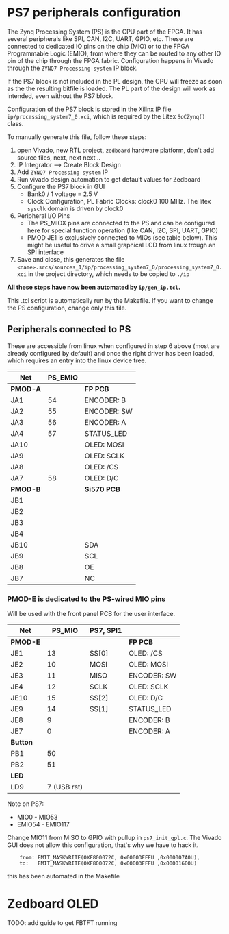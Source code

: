 
# PS7 peripherals configuration
The Zynq Processing System (PS) is the CPU part of the FPGA. It has several peripherals like SPI, CAN, I2C, UART, GPIO, etc. These are connected to dedicated IO pins on the chip (MIO) or to the FPGA Programmable Logic (EMIO), from where they can be routed to any other IO pin of the chip through the FPGA fabric. Configuration happens in Vivado through the `ZYNQ7 Processing system` IP block.

If the PS7 block is not included in the PL design, the CPU will freeze as soon as the the resulting bitfile is loaded. The PL part of the design will work as intended, even without the PS7 block.

Configuration of the PS7 block is stored in the Xilinx IP file `ip/processing_system7_0.xci`, which is required by the Litex `SoCZynq()` class.

To manually generate this file, follow these steps:

  1. open Vivado, new RTL project, `zedboard` hardware platform, don't add source files, next, next next ..
  2. IP Integrator --> Create Block Design
  3. Add `ZYNQ7 Processing system` IP
  4. Run vivado design automation to get default values for Zedboard
  5. Configure the PS7 block in GUI
       * Bank0 / 1 voltage = 2.5 V
       * Clock Configuration, PL Fabric Clocks: clock0 100 MHz. The litex `sysclk` domain is driven by clock0
  6. Peripheral I/O Pins
       * The PS_MIOX pins are connected to the PS and can be configured here for special function operation (like CAN, I2C, SPI, UART, GPIO)
       * PMOD JE1 is exclusively connected to MIOs (see table below). This might be useful to drive a small graphical LCD from linux trough an SPI interface
  7. Save and close, this generates the file `<name>.srcs/sources_1/ip/processing_system7_0/processing_system7_0.xci` in the project directory, which needs to be copied to `./ip`

__All these steps have now been automated by `ip/gen_ip.tcl`.__

This .tcl script is automatically run by the Makefile. If you want to change the PS configuration, change only this file.

## Peripherals connected to PS

These are accessible from linux when configured in step 6 above (most are already configured by default) and once the right driver has been loaded, which requires an entry into the linux device tree.

| Net      |PS_EMIO<x> |              |
| -------- | --------- | ------------ |
|__PMOD-A__|           | __FP PCB__   |
|  JA1     | 54        | ENCODER: B   |
|  JA2     | 55        | ENCODER: SW  |
|  JA3     | 56        | ENCODER: A   |
|  JA4     | 57        | STATUS_LED   |
| JA10     |           | OLED: MOSI   |
|  JA9     |           | OLED: SCLK   |
|  JA8     |           | OLED: /CS    |
|  JA7     | 58        | OLED: D/C    |
|__PMOD-B__|           |__Si570 PCB__ |
|  JB1     |           |              |
|  JB2     |           |              |
|  JB3     |           |              |
|  JB4     |           |              |
| JB10     |           | SDA          |
|  JB9     |           | SCL          |
|  JB8     |           | OE           |
|  JB7     |           | NC           |

### PMOD-E is dedicated to the PS-wired MIO pins
Will be used with the front panel PCB for the user interface.

| Net      | PS_MIO<x> | PS7, SPI1  |              |
| -------- | --------- | ---------- | ------------ |
|__PMOD-E__|           |            | __FP PCB__   |
|  JE1     | 13        | SS[0]      | OLED: /CS    |
|  JE2     | 10        | MOSI       | OLED: MOSI   |
|  JE3     | 11        | MISO       | ENCODER: SW  |
|  JE4     | 12        | SCLK       | OLED: SCLK   |
| JE10     | 15        | SS[2]      | OLED: D/C    |
|  JE9     | 14        | SS[1]      | STATUS_LED   |
|  JE8     | 9         |            | ENCODER: B   |
|  JE7     | 0         |            | ENCODER: A   |
|__Button__|           |            |              |
|  PB1     | 50        |            |              |
|  PB2     | 51        |            |              |
| __LED__  |           |            |              |
|  LD9     |7 (USB rst)|            |              |

Note on PS7:
  * MIO0 - MIO53
  * EMIO54 - EMIO117

Change MIO11 from MISO to GPIO with pullup in `ps7_init_gpl.c`.
The Vivado GUI does not allow this configuration, that's why we have
to hack it.

```
    from: EMIT_MASKWRITE(0XF800072C, 0x00003FFFU ,0x000007A0U),
    to:   EMIT_MASKWRITE(0XF800072C, 0x00003FFFU ,0x00001600U)
```
this has been automated in the Makefile

# Zedboard OLED
TODO: add guide to get FBTFT running
